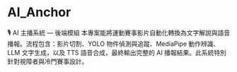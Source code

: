 # AI_Anchor
🎙️ AI 主播系統 — 後端模組
本專案能將運動賽事影片自動化轉換為文字解說與語音播報。流程包含：影片切割、YOLO 物件偵測與追蹤、MediaPipe 動作辨識、LLM 文字生成，以及 TTS 語音合成，最終輸出完整的 AI 播報結果。此系統特別針對視障者與冷門賽事設計。
